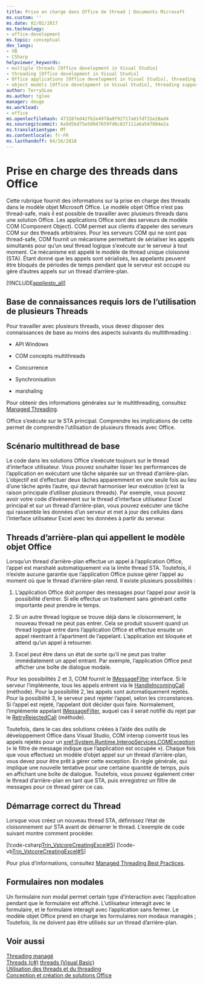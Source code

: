 ```yaml
---
title: Prise en charge dans Office de thread | Documents Microsoft
ms.custom: ''
ms.date: 02/02/2017
ms.technology:
- office-development
ms.topic: conceptual
dev_langs:
- VB
- CSharp
helpviewer_keywords:
- multiple threads [Office development in Visual Studio]
- threading [Office development in Visual Studio]
- Office applications [Office development in Visual Studio], threading support
- object models [Office development in Visual Studio], threading support
author: TerryGLee
ms.author: tglee
manager: douge
ms.workload:
- office
ms.openlocfilehash: 473287ed42fb2e4978a0f92717a01fdf31e28ad4
ms.sourcegitcommit: 6a9d5bd75e50947659fd6c837111a6a547884e2a
ms.translationtype: MT
ms.contentlocale: fr-FR
ms.lasthandoff: 04/16/2018
---
```

# <a name="threading-support-in-office"></a>Prise en charge des threads dans Office
  Cette rubrique fournit des informations sur la prise en charge des threads dans le modèle objet Microsoft Office. Le modèle objet Office n’est pas thread-safe, mais il est possible de travailler avec plusieurs threads dans une solution Office. Les applications Office sont des serveurs de modèle COM (Component Object). COM permet aux clients d’appeler des serveurs COM sur des threads arbitraires. Pour les serveurs COM qui ne sont pas thread-safe, COM fournit un mécanisme permettant de sérialiser les appels simultanés pour qu’un seul thread logique s’exécute sur le serveur à tout moment. Ce mécanisme est appelé le modèle de thread unique cloisonné (STA). Étant donné que les appels sont sérialisés, les appelants peuvent être bloqués de périodes de temps pendant que le serveur est occupé ou gère d’autres appels sur un thread d’arrière-plan.  
  
 [!INCLUDE[appliesto_all](../vsto/includes/appliesto-all-md.md)]  
  
## <a name="knowledge-required-when-using-multiple-threads"></a>Base de connaissances requis lors de l’utilisation de plusieurs Threads  
 Pour travailler avec plusieurs threads, vous devez disposer des connaissances de base au moins des aspects suivants du multithreading :  
  
-   API Windows  
  
-   COM concepts multithreads  
  
-   Concurrence  
  
-   Synchronisation  
  
-   marshaling  
  
 Pour obtenir des informations générales sur le multithreading, consultez [Managed Threading](/dotnet/standard/threading/).  
  
 Office s’exécute sur le STA principal. Comprendre les implications de cette permet de comprendre l’utilisation de plusieurs threads avec Office.  
  
## <a name="basic-multithreading-scenario"></a>Scénario multithread de base  
 Le code dans les solutions Office s’exécute toujours sur le thread d’interface utilisateur. Vous pouvez souhaiter lisser les performances de l’application en exécutant une tâche séparée sur un thread d’arrière-plan. L’objectif est d’effectuer deux tâches apparemment en une seule fois au lieu d’une tâche après l’autre, qui devrait harmoniser leur exécution (c’est la raison principale d’utiliser plusieurs threads). Par exemple, vous pouvez avoir votre code d’événement sur le thread d’interface utilisateur Excel principal et sur un thread d’arrière-plan, vous pouvez exécuter une tâche qui rassemble les données d’un serveur et met à jour des cellules dans l’interface utilisateur Excel avec les données à partir du serveur.  
  
## <a name="background-threads-that-call-into-the-office-object-model"></a>Threads d’arrière-plan qui appellent le modèle objet Office  
 Lorsqu’un thread d’arrière-plan effectue un appel à l’application Office, l’appel est marshalé automatiquement via la limite thread STA. Toutefois, il n’existe aucune garantie que l’application Office puisse gérer l’appel au moment où que le thread d’arrière-plan rend. Il existe plusieurs possibilités :  
  
1.  L’application Office doit pomper des messages pour l’appel pour avoir la possibilité d’entrer. Si elle effectue un traitement sans générant cette importante peut prendre le temps.  
  
2.  Si un autre thread logique se trouve déjà dans le cloisonnement, le nouveau thread ne peut pas entrer. Cela se produit souvent quand un thread logique entre dans l’application Office et effectue ensuite un appel réentrant à l’apartment de l’appelant. L’application est bloquée et attend qu’un appel à retourner.  
  
3.  Excel peut être dans un état de sorte qu’il ne peut pas traiter immédiatement un appel entrant. Par exemple, l’application Office peut afficher une boîte de dialogue modale.  
  
 Pour les possibilités 2 et 3, COM fournit le [IMessageFilter](http://msdn.microsoft.com/en-us/e12d48c0-5033-47a8-bdcd-e94c49857248) interface. Si le serveur l’implémente, tous les appels entrent via le [HandleIncomingCall](http://msdn.microsoft.com/en-us/7e31b518-ef4f-4bdd-b5c7-e1b16383a5be) (méthode). Pour la possibilité 2, les appels sont automatiquement rejetés. Pour la possibilité 3, le serveur peut rejeter l’appel, selon les circonstances. Si l’appel est rejeté, l’appelant doit décider quoi faire. Normalement, l’implémente appelant [IMessageFilter](http://msdn.microsoft.com/en-us/e12d48c0-5033-47a8-bdcd-e94c49857248), auquel cas il serait notifié du rejet par le [RetryRejectedCall](http://msdn.microsoft.com/en-us/3f800819-2a21-4e46-ad15-f9594fac1a3d) (méthode).  
  
 Toutefois, dans le cas des solutions créées à l’aide des outils de développement Office dans Visual Studio, COM interop convertit tous les appels rejetés pour un <xref:System.Runtime.InteropServices.COMException> (« le filtre de message indique que l’application est occupée »). Chaque fois que vous effectuez un modèle d’objet appel sur un thread d’arrière-plan, vous devez pour être prêt à gérer cette exception. En règle générale, qui implique une nouvelle tentative pour une certaine quantité de temps, puis en affichant une boîte de dialogue. Toutefois, vous pouvez également créer le thread d’arrière-plan en tant que STA, puis enregistrez un filtre de messages pour ce thread gérer ce cas.  
  
## <a name="starting-the-thread-correctly"></a>Démarrage correct du Thread  
 Lorsque vous créez un nouveau thread STA, définissez l’état de cloisonnement sur STA avant de démarrer le thread. L'exemple de code suivant montre comment procéder.  
  
 [!code-csharp[Trin_VstcoreCreatingExcel#5](../vsto/codesnippet/CSharp/Trin_VstcoreCreatingExcelCS/ThisWorkbook.cs#5)]
 [!code-vb[Trin_VstcoreCreatingExcel#5](../vsto/codesnippet/VisualBasic/Trin_VstcoreCreatingExcelVB/ThisWorkbook.vb#5)]  
  
 Pour plus d’informations, consultez [Managed Threading Best Practices](/dotnet/standard/threading/managed-threading-best-practices).  
  
## <a name="modeless-forms"></a>Formulaires non modales  
 Un formulaire non modal permet certain type d’interaction avec l’application pendant que le formulaire est affiché. L’utilisateur interagit avec le formulaire, et le formulaire interagit avec l’application sans fermer. Le modèle objet Office prend en charge les formulaires non modaux managés ; Toutefois, ils ne doivent pas être utilisés sur un thread d’arrière-plan.  
  
## <a name="see-also"></a>Voir aussi  
 [Threading managé](/dotnet/standard/threading/)  
 [Threads (c#)](/dotnet/csharp/programming-guide/concepts/threading/index) [threads (Visual Basic)](/dotnet/visual-basic/programming-guide/concepts/threading/index)   
 [Utilisation des threads et du threading](/dotnet/standard/threading/using-threads-and-threading)   
 [Conception et création de solutions Office](../vsto/designing-and-creating-office-solutions.md)  
  
  